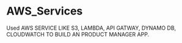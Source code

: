# AWS_Services
Used AWS SERVICE LIKE S3, LAMBDA, API GATWAY, DYNAMO DB, CLOUDWATCH TO BUILD AN PRODUCT MANAGER APP.
